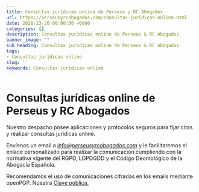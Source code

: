 ```yaml
---
title: Consultas jurídicas online de Perseus y RC Abogados
url: https://perseusyrcabogados.com/consultas-juridicas-online.html
date: 2020-23-20 00:00:00 +0000
categories: []
description: Consultas jurídicas online de Perseus & RC Abogados
banner_image: ""
sub_heading: Consultas jurídicas online de Perseus & RC Abogados
tags:
- Consultas jurídicas online
slug: ''
keywords: Consultas jurídicas online
---
```

# Consultas jurídicas online de Perseus y RC Abogados

Nuestro despacho posee aplicaciones y protocolos seguros para fijar citas y realizar consultas jurídicas online.

Envíenos un email a *info@perseusyrcabogados.com* y le facilitaremos el enlace personalizado para realizar la comunicación cumpliendo con la normativa vigente del RGPD, LOPDGDD y el Código Deontológico de la Abogacía Española.

Recomendamos el uso de comunicaciones cifradas en los emails mediante openPGP.
Nuestra [Clave pública.](https://perseusyrcabogados.com/public-key.txt "Clave pública.")
